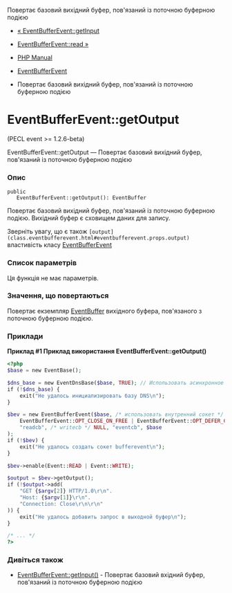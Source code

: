 Повертає базовий вихідний буфер, пов'язаний із поточною буферною подією

-   [« EventBufferEvent::getInput](eventbufferevent.getinput.html)
    
-   [EventBufferEvent::read »](eventbufferevent.read.html)
    
-   [PHP Manual](index.html)
    
-   [EventBufferEvent](class.eventbufferevent.html)
    
-   Повертає базовий вихідний буфер, пов'язаний із поточною буферною подією
    

# EventBufferEvent::getOutput

(PECL event >= 1.2.6-beta)

EventBufferEvent::getOutput — Повертає базовий вихідний буфер, пов'язаний із поточною буферною подією

### Опис

```methodsynopsis
public
   EventBufferEvent::getOutput(): EventBuffer
```

Повертає базовий вихідний буфер, пов'язаний із поточною буферною подією. Вихідний буфер є сховищем даних для запису.

Зверніть увагу, що є також `[output](class.eventbufferevent.html#eventbufferevent.props.output)` властивість класу [EventBufferEvent](class.eventbufferevent.html)

### Список параметрів

Ця функція не має параметрів.

### Значення, що повертаються

Повертає екземпляр [EventBuffer](class.eventbuffer.html) вихідного буфера, пов'язаного з поточною буферною подією.

### Приклади

**Приклад #1 Приклад використання **EventBufferEvent::getOutput()****

```php
<?php
$base = new EventBase();

$dns_base = new EventDnsBase($base, TRUE); // Использовать асинхронное разрешение DNS
if (!$dns_base) {
    exit("Не удалось инициализировать базу DNS\n");
}

$bev = new EventBufferEvent($base, /* использовать внутренний сокет */ NULL,
    EventBufferEvent::OPT_CLOSE_ON_FREE | EventBufferEvent::OPT_DEFER_CALLBACKS,
    "readcb", /* writecb */ NULL, "eventcb", $base
);
if (!$bev) {
    exit("Не удалось создать сокет bufferevent\n");
}

$bev->enable(Event::READ | Event::WRITE);

$output = $bev->getOutput();
if (!$output->add(
    "GET {$argv[2]} HTTP/1.0\r\n".
    "Host: {$argv[1]}\r\n".
    "Connection: Close\r\n\r\n"
)) {
    exit("Не удалось добавить запрос в выходной буфер\n");
}

/* ... */
?>
```

### Дивіться також

-   [EventBufferEvent::getInput()](eventbufferevent.getinput.html) - Повертає базовий вхідний буфер, пов'язаний із поточною буферною подією